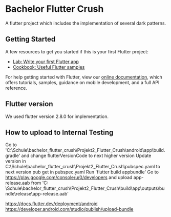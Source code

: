 # Bachelor Flutter Crush

A flutter project which includes the implementation of several dark patterns.

## Getting Started

A few resources to get you started if this is your first Flutter project:

- [Lab: Write your first Flutter app](https://flutter.dev/docs/get-started/codelab)
- [Cookbook: Useful Flutter samples](https://flutter.dev/docs/cookbook)

For help getting started with Flutter, view our
[online documentation](https://flutter.dev/docs), which offers tutorials,
samples, guidance on mobile development, and a full API reference.

## Flutter version

We used flutter version 2.8.0 for implementation.

## How to upload to Internal Testing

Go to 'C:\Schule\bachelor_flutter_crush\Projekt2_Flutter_Crush\android\app\build.gradle' and change
flutterVersionCode to next higher version
Update version in C:\Schule\bachelor_flutter_crush\Projekt2_Flutter_Crush\pubspec.yaml to next version
pub get in pubspec.yaml
Run 'flutter build appbundle'
Go to https://play.google.com/console/u/0/developers and upload app-release.aab from
'C:
\Schule\bachelor_flutter_crush\Projekt2_Flutter_Crush\build\app\outputs\bundle\release\app-release.aab'

https://docs.flutter.dev/deployment/android
https://developer.android.com/studio/publish/upload-bundle